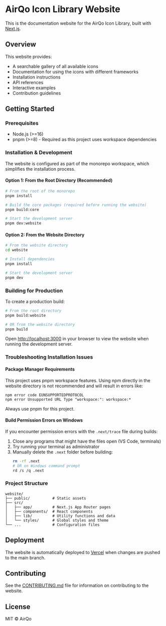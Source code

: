 # AirQo Icon Library Website

This is the documentation website for the AirQo Icon Library, built with [Next.js](https://nextjs.org).

## Overview

This website provides:

- A searchable gallery of all available icons
- Documentation for using the icons with different frameworks
- Installation instructions
- API references
- Interactive examples
- Contribution guidelines

## Getting Started

### Prerequisites

- Node.js (>=16)
- pnpm (>=8) - Required as this project uses workspace dependencies

### Installation & Development

The website is configured as part of the monorepo workspace, which simplifies the installation process.

#### Option 1: From the Root Directory (Recommended)

```bash
# From the root of the monorepo
pnpm install

# Build the core packages (required before running the website)
pnpm build:core

# Start the development server
pnpm dev:website
```

#### Option 2: From the Website Directory

```bash
# From the website directory
cd website

# Install dependencies
pnpm install

# Start the development server
pnpm dev
```

### Building for Production

To create a production build:

```bash
# From the root directory
pnpm build:website

# OR from the website directory
pnpm build
```

Open [http://localhost:3000](http://localhost:3000) in your browser to view the website when running the development server.

### Troubleshooting Installation Issues

#### Package Manager Requirements

This project uses pnpm workspace features. Using npm directly in the website directory is not recommended and will result in errors like:

```
npm error code EUNSUPPORTEDPROTOCOL
npm error Unsupported URL Type "workspace:": workspace:*
```

Always use pnpm for this project.

#### Build Permission Errors on Windows

If you encounter permission errors with the `.next/trace` file during builds:

1. Close any programs that might have the files open (VS Code, terminals)
2. Try running your terminal as administrator
3. Manually delete the `.next` folder before building:
   ```bash
   rm -rf .next
   # OR on Windows command prompt
   rd /s /q .next
   ```

### Project Structure

```
website/
├── public/          # Static assets
├── src/
│   ├── app/         # Next.js App Router pages
│   ├── components/  # React components
│   ├── lib/         # Utility functions and data
│   └── styles/      # Global styles and theme
└── ...              # Configuration files
```

## Deployment

The website is automatically deployed to [Vercel](https://vercel.com) when changes are pushed to the main branch.

## Contributing

See the [CONTRIBUTING.md](../docs/CONTRIBUTING.md) file for information on contributing to the website.

## License

MIT © AirQo
